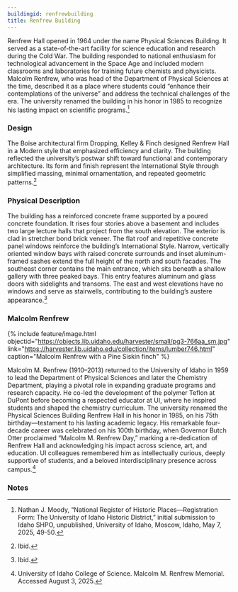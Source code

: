 ```yaml
---
buildingid: renfrewbuilding
title: Renfrew Building
---
```


Renfrew Hall opened in 1964 under the name Physical Sciences Building. It served as a state-of-the-art facility for science education and research during the Cold War. The building responded to national enthusiasm for technological advancement in the Space Age and included modern classrooms and laboratories for training future chemists and physicists. Malcolm Renfrew, who was head of the Department of Physical Sciences at the time, described it as a place where students could “enhance their contemplations of the universe” and address the technical challenges of the era. The university renamed the building in his honor in 1985 to recognize his lasting impact on scientific programs.[^1]

### Design

The Boise architectural firm Dropping, Kelley & Finch designed Renfrew Hall in a Modern style that emphasized efficiency and clarity. The building reflected the university’s postwar shift toward functional and contemporary architecture. Its form and finish represent the International Style through simplified massing, minimal ornamentation, and repeated geometric patterns.[^2]

### Physical Description

The building has a reinforced concrete frame supported by a poured concrete foundation. It rises four stories above a basement and includes two large lecture halls that project from the south elevation. The exterior is clad in stretcher bond brick veneer. The flat roof and repetitive concrete panel windows reinforce the building’s International Style. Narrow, vertically oriented window bays with raised concrete surrounds and inset aluminum-framed sashes extend the full height of the north and south facades. The southeast corner contains the main entrance, which sits beneath a shallow gallery with three peaked bays. This entry features aluminum and glass doors with sidelights and transoms. The east and west elevations have no windows and serve as stairwells, contributing to the building’s austere appearance.[^3] 

### Malcolm Renfrew

{% include feature/image.html objectid="https://objects.lib.uidaho.edu/harvester/small/pg3-766aa_sm.jpg" link="https://harvester.lib.uidaho.edu/collection/items/lumber746.html" caption="Malcolm Renfrew with a Pine Siskin finch" %} 

Malcolm M. Renfrew (1910–2013) returned to the University of Idaho in 1959 to lead the Department of Physical Sciences and later the Chemistry Department, playing a pivotal role in expanding graduate programs and research capacity. He co-led the development of the polymer Teflon at DuPont before becoming a respected educator at UI, where he inspired students and shaped the chemistry curriculum. The university renamed the Physical Sciences Building Renfrew Hall in his honor in 1985, on his 75th birthday—testament to his lasting academic legacy. His remarkable four-decade career was celebrated on his 100th birthday, when Governor Butch Otter proclaimed “Malcolm M. Renfrew Day,” marking a re-dedication of Renfrew Hall and acknowledging his impact across science, art, and education. UI colleagues remembered him as intellectually curious, deeply supportive of students, and a beloved interdisciplinary presence across campus.[^4]

### Notes

[^1]: Nathan J. Moody, “National Register of Historic Places—Registration Form: The University of Idaho Historic District,” initial submission to Idaho SHPO, unpublished, University of Idaho, Moscow, Idaho, May 7, 2025, 49-50. 
[^2]: Ibid. 
[^3]: Ibid. 
[^4]: University of Idaho College of Science. Malcolm M. Renfrew Memorial. Accessed August 3, 2025.
